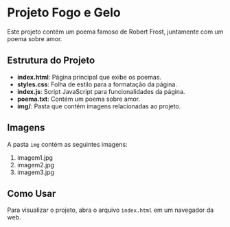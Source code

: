 # Projeto Fogo e Gelo

Este projeto contém um poema famoso de Robert Frost, juntamente com um poema sobre amor. 

## Estrutura do Projeto

- **index.html**: Página principal que exibe os poemas.
- **styles.css**: Folha de estilo para a formatação da página.
- **index.js**: Script JavaScript para funcionalidades da página.
- **poema.txt**: Contém um poema sobre amor.
- **img/**: Pasta que contém imagens relacionadas ao projeto.

## Imagens
A pasta `img` contém as seguintes imagens:
1. imagem1.jpg
2. imagem2.jpg
3. imagem3.jpg

## Como Usar
Para visualizar o projeto, abra o arquivo `index.html` em um navegador da web.
